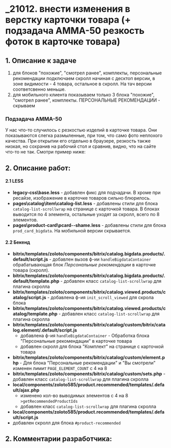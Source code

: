 # _21012. внести изменения в верстку карточки товара (+ подзадача AMMA-50 резкость фоток в карточке товара)

## 1. Описание к задаче
1) для блоков  "похожие", "смотрел ранее", комплекты, персональные рекомендации подключаем скролл начиная с десктоп версии, в зоне видимости - 4 товара, остальное в скролл. На тач версии соответсвенно меньше. 
2) для мобильного клиента показываем только 3 блока "похожие", "смотрел ранее", комплекты. ПЕРСОНАЛЬНЫЕ РЕКОМЕНДАЦИИ - скрываем

### Подзадача AMMA-50
У нас что-то случилось с резкостью изделий в карточке товара. Они показываются слегка размыленные, при том, что само фото неплохого качества. При открытии его отдельно в браузере, резкость также низкая, но сохранив на рабочий стол и сравнив, видно, что на сайте что-то не так. Смотри пример ниже:


## 2. Описание работ:

#### 2.1 LESS

- **legacy-css\base.less** - добавлен фикс для подчадачи. В хроме при ресайзе, изображение в карточке товаров сильно блюрилось.
- **pages\catalog\item\catalog-list.less** - добавлены стили для блока `catalog-list-scrollwrap` на странице с карточкой товара. В блоках выводится по 4 элемента, остальные уходят за скролл, всего по 8 элементов.
- **pages\product-card\pcard--shame.less** - добавлены стили для блока `prod_card_bigdata`. На мобильной версии скрывается.

#### 2.2 Бекенд

- **bitrix/templates/zoloto/components/bitrix/catalog.bigdata.products/.default/script.js** - добавлен вызов ф-ии `handleBigdataContainer` обрабатывающая блок *Персональные рекомендации* в карточке товара (скролл). 
- **bitrix/templates/zoloto/components/bitrix/catalog.bigdata.products/.default/template.php** - добавлен класс `catalog-list-scrollwrap` для плагина скролла
- **bitrix/templates/zoloto/components/bitrix/catalog.viewed.products/catalog/script.js** - добавлена ф-ия `init_scroll_viewed` для скрола блока
- **bitrix/templates/zoloto/components/bitrix/catalog.viewed.products/catalog/template.php** - добавлен класс `catalog-list-scrollwrap` для плагина скролла
- **bitrix/templates/zoloto/components/bitrix/catalog/custom/bitrix/catalog.element/.default/script.js**
  - добавлена ф-ия `handleBigdataContainer` - Обработка блока "Персональные рекомендации" в карточке товара
  - добавлен скролл для блока "Комплект" на странице с карточкой товара
- **bitrix/templates/zoloto/components/bitrix/catalog/custom/element.php** - Для блока "Персональные рекомендации" и "Вы смотрели" изменен лимит `PAGE_ELEMENT_COUNT` с 4 на 8
- **bitrix/templates/zoloto/components/bitrix/catalog/custom/sets.php** - добавлен класс `catalog-list-scrollwrap` для плагина скролла
- **local/components/zoloto585/product.recommended/templates/.default/ajax.php**
  - изменено кол-во выводимых элементов с 4 на 8 `>getRecommendedProductIds`
  - добавлен класс `catalog-list-scrollwrap` для плагина скролла
- **local/components/zoloto585/product.recommended/templates/.default/script.js**
 - добавлен скролл для блока `#product-recommended`
  
## 2. Комментарии разработчика:

